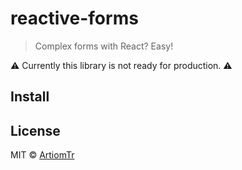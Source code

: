 # reactive-forms

> Complex forms with React? Easy!

:warning: Currently this library is not ready for production. :warning:

## Install

## License

MIT © [ArtiomTr](https://github.com/ArtiomTr)
